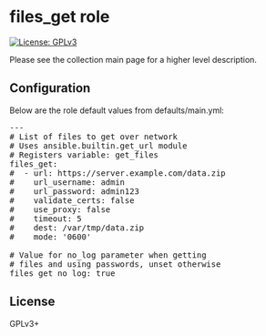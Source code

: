 # files_get role

[![License: GPLv3](https://img.shields.io/badge/license-GPLv3-brightgreen.svg)](https://www.gnu.org/licenses/gpl-3.0)

Please see the collection main page for a higher level description.

## Configuration

Below are the role default values from defaults/main.yml:

<pre>
---
# List of files to get over network
# Uses ansible.builtin.get_url module
# Registers variable: get_files
files_get:
#  - url: https://server.example.com/data.zip
#    url_username: admin
#    url_password: admin123
#    validate_certs: false
#    use_proxy: false
#    timeout: 5
#    dest: /var/tmp/data.zip
#    mode: '0600'

# Value for no_log parameter when getting
# files and using passwords, unset otherwise
files_get_no_log: true
</pre>

## License

GPLv3+
